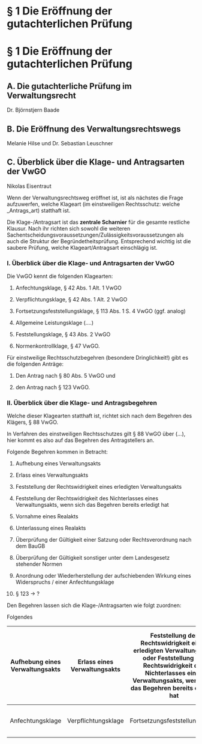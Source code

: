 § 1 Die Eröffnung der gutachterlichen Prüfung
=============================================

§ 1 Die Eröffnung der gutachterlichen Prüfung
=============================================

A. Die gutachterliche Prüfung im Verwaltungsrecht
-------------------------------------------------

Dr. Björnstjern Baade

B. Die Eröffnung des Verwaltungsrechtswegs
------------------------------------------

Melanie Hilse und Dr. Sebastian Leuschner

C. Überblick über die Klage- und Antragsarten der VwGO
------------------------------------------------------

Nikolas Eisentraut

Wenn der Verwaltungsrechtsweg eröffnet ist, ist als nächstes die Frage
aufzuwerfen, welche Klageart (im einstweiligen Rechtsschutz: welche
\_Antrags_art) statthaft ist.

Die Klage-/Antragsart ist das **zentrale Scharnier** für die gesamte restliche
Klausur. Nach ihr richten sich sowohl die weiteren
Sachentscheidungsvoraussetzungen/Zulässigkeitsvoraussetzungen als auch die
Struktur der Begründetheitsprüfung. Entsprechend wichtig ist die saubere
Prüfung, welche Klageart/Antragsart einschlägig ist.

### I. Überblick über die Klage- und Antragsarten der VwGO

Die VwGO kennt die folgenden Klagearten:

1.  Anfechtungsklage, § 42 Abs. 1 Alt. 1 VwGO

2.  Verpflichtungsklage, § 42 Abs. 1 Alt. 2 VwGO

3.  Fortsetzungsfeststellungsklage, § 113 Abs. 1 S. 4 VwGO (ggf. analog)

4.  Allgemeine Leistungsklage (….)

5.  Feststellungsklage, § 43 Abs. 2 VwGO

6.  Normenkontrollklage, § 47 VwGO.

Für einstweilige Rechtsschutzbegehren (besondere Dringlichkeit!) gibt es die
folgenden Anträge:

1.  Den Antrag nach § 80 Abs. 5 VwGO und

2.  den Antrag nach § 123 VwGO.

### II. Überblick über die Klage- und Antragsbegehren

Welche dieser Klagearten statthaft ist, richtet sich nach dem Begehren des
Klägers, § 88 VwGO.

In Verfahren des einstweiligen Rechtsschutzes gilt § 88 VwGO über (…), hier
kommt es also auf das Begehren des Antragstellers an.

Folgende Begehren kommen in Betracht:

1.  Aufhebung eines Verwaltungsakts

2.  Erlass eines Verwaltungsakts

3.  Feststellung der Rechtswidrigkeit eines erledigten Verwaltungsakts

4.  Feststellung der Rechtswidrigkeit des Nichterlasses eines Verwaltungsakts,
    wenn sich das Begehren bereits erledigt hat

5.  Vornahme eines Realakts

6.  Unterlassung eines Realakts

7.  Überprüfung der Gültigkeit einer Satzung oder Rechtsverordnung nach dem
    BauGB

8.  Überprüfung der Gültigkeit sonstiger unter dem Landesgesetz stehender Normen

9.  Anordnung oder Wiederherstellung der aufschiebenden Wirkung eines
    Widerspruchs / einer Anfechtungsklage

10. § 123 → ?

Den Begehren lassen sich die Klage-/Antragsarten wie folgt zuordnen:

Folgendes

| Aufhebung eines Verwaltungsakts | Erlass eines Verwaltungsakts | Feststellung der Rechtswidrigkeit eines erledigten Verwaltungsakts oder Feststellung der Rechtswidrigkeit des Nichterlasses eines Verwaltungsakts, wenn sich das Begehren bereits erledigt hat | Vornahme eines Realakts 6. Unterlassung eines Realakts | Überprüfung der Gültigkeit einer Satzung oder Rechtsverordnung nach dem BauGB oder Überprüfung der Gültigkeit sonstiger unter dem Landesgesetz stehender Normen | Anordnung oder Wiederherstellung der aufschiebenden Wirkung eines Widerspruchs / einer Anfechtungsklage |                        |
|---------------------------------|------------------------------|------------------------------------------------------------------------------------------------------------------------------------------------------------------------------------------------|--------------------------------------------------------|-----------------------------------------------------------------------------------------------------------------------------------------------------------------|---------------------------------------------------------------------------------------------------------|------------------------|
| Anfechtungsklage                | Verpflichtungsklage          | Fortsetzungsfeststellungsklage                                                                                                                                                                 | Allgemeine Leistungsklage                              | Normenkontrollklage                                                                                                                                             | Antrag nach § 80 Abs. 5 VwGO                                                                            | Antrag nach § 123 VwGO |
